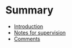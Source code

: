# Summary

* [Introduction](README.md)
* [Notes for supervision](notes_for_supervision/README.md)
* [Comments](comments/README.md)

